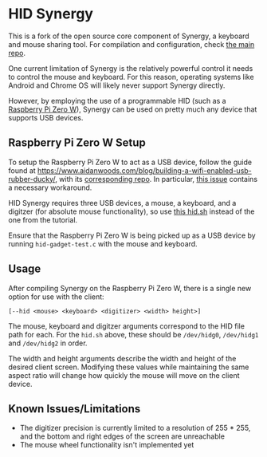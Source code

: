 # HID Synergy

This is a fork of the open source core component of Synergy, a keyboard
and mouse sharing tool.
For compilation and configuration, check
[the main repo](https://github.com/symless/synergy-core).

One current limitation of Synergy is the relatively powerful control it
needs to control the mouse and keyboard. For this reason, operating
systems like Android and Chrome OS will likely never support Synergy
directly.

However, by employing the use of a programmable HID (such as a
[Raspberry Pi Zero W](https://www.raspberrypi.org/products/raspberry-pi-zero-w/)),
Synergy can be used on pretty much any device that supports USB devices.

## Raspberry Pi Zero W Setup

To setup the Raspberry Pi Zero W to act as a USB device, follow the
guide found at https://www.aidanwoods.com/blog/building-a-wifi-enabled-usb-rubber-ducky/,
with its [corresponding repo](https://github.com/aidantwoods/RPi0w-keyboard).
In particular, [this issue](https://github.com/aidantwoods/RPi0w-keyboard/issues/1)
contains a necessary workaround.

HID Synergy requires three USB devices, a mouse, a keyboard, and a
digitzer (for absolute mouse functionality), so use
[this hid.sh](https://gist.github.com/alexvanyo/408870730c5337111ef07b23d48ed742)
instead of the one from the tutorial.

Ensure that the Raspberry Pi Zero W is being picked up as a USB device
by running `hid-gadget-test.c` with the mouse and keyboard.

## Usage

After compiling Synergy on the Raspberry Pi Zero W, there is a single
new option for use with the client:

```[--hid <mouse> <keyboard> <digitizer> <width> height>]```

The mouse, keyboard and digitzer arguments correspond to the HID file
path for each. For the `hid.sh` above, these should be `/dev/hidg0`,
`/dev/hidg1` and `/dev/hidg2` in order.

The width and height arguments describe the width and height of the
desired client screen. Modifying these values while maintaining the
same aspect ratio will change how quickly the mouse will move on the
client device.

## Known Issues/Limitations

- The digitizer precision is currently limited to a resolution of 255 * 255,
and the bottom and right edges of the screen are unreachable
- The mouse wheel functionality isn't implemented yet
